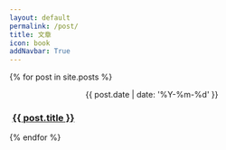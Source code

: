```yaml
---
layout: default
permalink: /post/
title: 文章
icon: book
addNavbar: True
---
```

<!-- 文章列表 -->
<div class="container">
    <div class="row" id="posts">
        {% for post in site.posts %}
        <div class="col-md-12 col-sm-12 col-xs-12">
            <div class="panel panel-{% if post.style %}{{ post.style }}{% else %}{{ 'default' }}{% endif %}">
                <div class="panel-heading">
                    <div class="media">
                        <div class="pull-left" align="center">
                            <p class="text-{% if post.style %}{{ post.style }}{% else %}{{ 'muted' }}{% endif %}">{{ post.date | date: '%Y-%m-%d' }}</p>
                        </div>
                        <div class="media-body text-{% if post.style %}{{ post.style }}{% else %}{{ 'muted' }}{% endif %}" style="padding-left: 5px;">
                            <h3 class="panel-title"><span class="glyphicon glyphicon-file"></span> <a href="{{ post.url }}">{{ post.title }}</a></h3>
                        </div>
                    </div>
                </div>
            </div>
        </div>
        {% endfor %}
    </div>
</div>